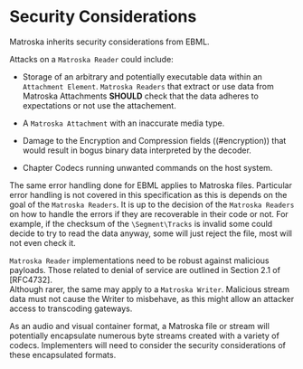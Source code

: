 # Security Considerations

Matroska inherits security considerations from EBML.

Attacks on a `Matroska Reader` could include:

* Storage of an arbitrary and potentially executable data within an `Attachment Element`.
  `Matroska Readers` that extract or use data from Matroska Attachments **SHOULD**
  check that the data adheres to expectations or not use the attachement.

* A `Matroska Attachment` with an inaccurate media type.

* Damage to the Encryption and Compression fields ((#encryption)) that would result in bogus binary data
  interpreted by the decoder.

* Chapter Codecs running unwanted commands on the host system.

The same error handling done for EBML applies to Matroska files. 
Particular error handling is not covered in this specification as this is depends on the goal of the `Matroska Readers`. 
It is up to the decision of the `Matroska Readers` on how to handle the errors if they are recoverable in their code or not. 
For example, if the checksum of the `\Segment\Tracks` is invalid some could decide to try to read the data anyway,
some will just reject the file, most will not even check it.

`Matroska Reader` implementations need to be robust against malicious payloads. 
Those related to denial of service are outlined in Section 2.1 of [RFC4732].  
Although rarer, the same may apply to a `Matroska Writer`.  Malicious stream data
must not cause the Writer to misbehave, as this might allow an attacker access
to transcoding gateways.

As an audio and visual container format, a Matroska file or stream will
potentially encapsulate numerous byte streams created with a variety of
codecs.  Implementers will need to consider the security considerations of
these encapsulated formats.
